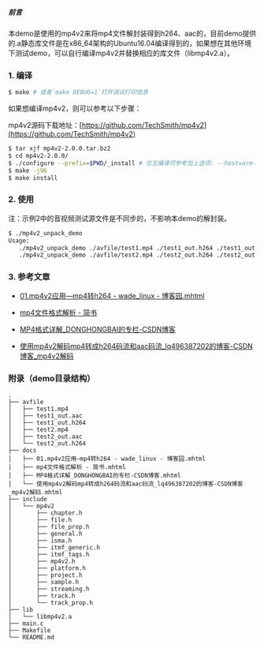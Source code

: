
##### 前言

本demo是使用的mp4v2来将mp4文件解封装得到h264、aac的，目前demo提供的.a静态库文件是在x86_64架构的Ubuntu16.04编译得到的，如果想在其他环境下测试demo，可以自行编译mp4v2并替换相应的库文件（libmp4v2.a）。


###  1. 编译

```bash
$ make # 或者`make DEBUG=1`打开调试打印信息
```

如果想编译mp4v2，则可以参考以下步骤：

mp4v2源码下载地址：[https://github.com/TechSmith/mp4v2](https://github.com/TechSmith/mp4v2)

```bash
$ tar xjf mp4v2-2.0.0.tar.bz2
$ cd mp4v2-2.0.0/
$ ./configure --prefix=$PWD/_install # 交叉编译可参考加上选项: --host=arm-linux-gnueabihf
$ make -j96
$ make install
```


### 2. 使用

注：示例2中的音视频测试源文件是不同步的，不影响本demo的解封装。

```bash
$ ./mp4v2_unpack_demo 
Usage: 
   ./mp4v2_unpack_demo ./avfile/test1.mp4 ./test1_out.h264 ./test1_out.aac
   ./mp4v2_unpack_demo ./avfile/test2.mp4 ./test2_out.h264 ./test2_out.aac
```

### 3. 参考文章

 - [01.mp4v2应用—mp4转h264 - wade_linux - 博客园.mhtml](https://www.cnblogs.com/Lwd-linux/p/7390951.html)

 - [mp4文件格式解析 - 简书](https://www.jianshu.com/p/529c3729f357)

 - [MP4格式详解_DONGHONGBAI的专栏-CSDN博客](https://blog.csdn.net/DONGHONGBAI/article/details/84401397)

 - [使用mp4v2解码mp4转成h264码流和aac码流_lq496387202的博客-CSDN博客_mp4v2解码](https://blog.csdn.net/lq496387202/article/details/81510622)


### 附录（demo目录结构）

```
.
├── avfile
│   ├── test1.mp4
│   ├── test1_out.aac
│   ├── test1_out.h264
│   ├── test2.mp4
│   ├── test2_out.aac
│   └── test2_out.h264
├── docs
│   ├── 01.mp4v2应用—mp4转h264 - wade_linux - 博客园.mhtml
│   ├── mp4文件格式解析 - 简书.mhtml
│   ├── MP4格式详解_DONGHONGBAI的专栏-CSDN博客.mhtml
│   └── 使用mp4v2解码mp4转成h264码流和aac码流_lq496387202的博客-CSDN博客_mp4v2解码.mhtml
├── include
│   └── mp4v2
│       ├── chapter.h
│       ├── file.h
│       ├── file_prop.h
│       ├── general.h
│       ├── isma.h
│       ├── itmf_generic.h
│       ├── itmf_tags.h
│       ├── mp4v2.h
│       ├── platform.h
│       ├── project.h
│       ├── sample.h
│       ├── streaming.h
│       ├── track.h
│       └── track_prop.h
├── lib
│   └── libmp4v2.a
├── main.c
├── Makefile
└── README.md
```

